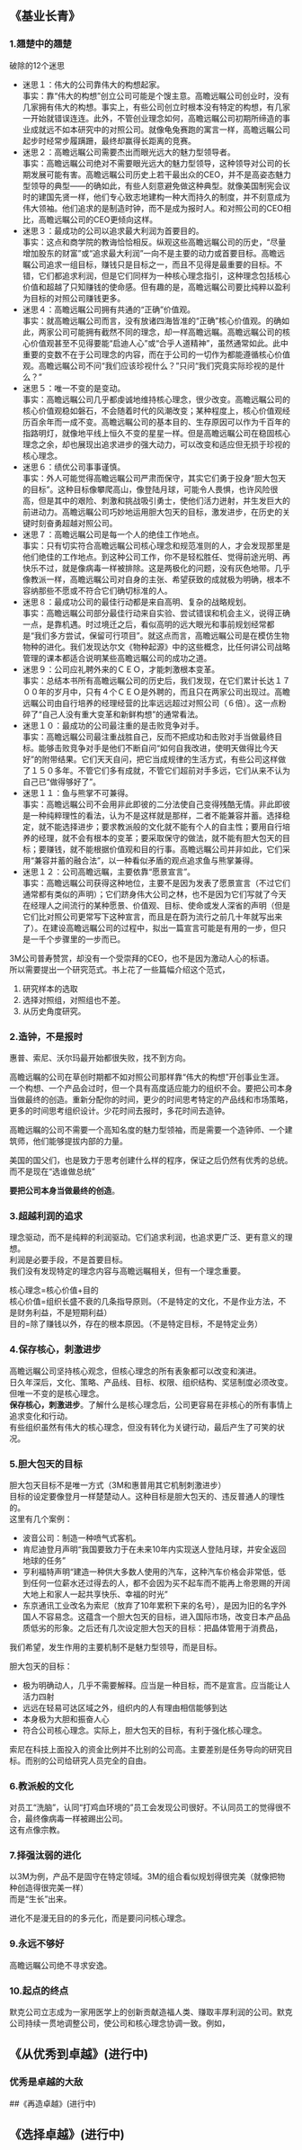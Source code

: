 
## 《基业长青》
### 1.翘楚中的翘楚
破除的12个迷思
- 迷思１：伟大的公司靠伟大的构想起家。  
事实：靠“伟大的构想”创立公司可能是个馊主意。高瞻远瞩公司创业时，没有几家拥有伟大的构想。事实上，有些公司创立时根本没有特定的构想，有几家一开始就错误连连。此外，不管创业理念如何，高瞻远瞩公司初期所缔造的事业成就远不如本研究中的对照公司。就像龟兔赛跑的寓言一样，高瞻远瞩公司起步时经常步履蹒跚，最终却赢得长距离的竞赛。  
- 迷思２：高瞻远瞩公司需要杰出而眼光远大的魅力型领导者。  
事实：高瞻远瞩公司绝对不需要眼光远大的魅力型领导，这种领导对公司的长期发展可能有害。高瞻远瞩公司历史上若干最出众的CEO，并不是高姿态魅力型领导的典型——的确如此，有些人刻意避免做这种典型。就像美国制宪会议时的建国先贤一样，他们专心致志地建构一种大而持久的制度，并不刻意成为伟大领袖。他们追求的是制造时钟，而不是成为报时人。和对照公司的CEO相比，高瞻远瞩公司的CEO更倾向这样。
- 迷思３：最成功的公司以追求最大利润为首要目的。  
事实：这点和商学院的教诲恰恰相反。纵观这些高瞻远瞩公司的历史，“尽量增加股东的财富”或“追求最大利润”一向不是主要的动力或首要目标。高瞻远瞩公司追求一组目标，赚钱只是目标之一，而且不见得是最重要的目标。不错，它们都追求利润，但是它们同样为一种核心理念指引，这种理念包括核心价值和超越了只知赚钱的使命感。但有趣的是，高瞻远瞩公司要比纯粹以盈利为目标的对照公司赚钱更多。
- 迷思４：高瞻远瞩公司拥有共通的“正确”价值观。  
事实：就高瞻远瞩公司而言，没有放诸四海皆准的“正确”核心价值观。的确如此，两家公司可能拥有截然不同的理念，却一样高瞻远瞩。高瞻远瞩公司的核心价值观甚至不见得要能“启迪人心”或“合乎人道精神”，虽然通常如此。此中重要的变数不在于公司理念的内容，而在于公司的一切作为都能遵循核心价值观。高瞻远瞩公司不问“我们应该珍视什么？”只问“我们究竟实际珍视的是什么？”
- 迷思５：唯一不变的是变动。  
事实：高瞻远瞩公司几乎都虔诚地维持核心理念，很少改变。高瞻远瞩公司的核心价值观稳如磐石，不会随着时代的风潮改变；某种程度上，核心价值观经历百余年而一成不变。高瞻远瞩公司的基本目的、生存原因可以作为千百年的指路明灯，就像地平线上恒久不变的星星一样。但是高瞻远瞩公司在稳固核心理念之余，却也展现出追求进步的强大动力，可以改变和适应但无损于珍视的核心理念。
- 迷思６：绩优公司事事谨慎。  
事实：外人可能觉得高瞻远瞩公司严肃而保守，其实它们勇于投身“胆大包天的目标”。这种目标像攀爬高山，像登陆月球，可能令人畏惧，也许风险很高，但是其中的艰险、刺激和挑战吸引勇士，使他们活力迸射，并生发巨大的前进动力。高瞻远瞩公司巧妙地运用胆大包天的目标，激发进步，在历史的关键时刻奋勇超越对照公司。
- 迷思７：高瞻远瞩公司是每一个人的绝佳工作地点。  
事实：只有切实符合高瞻远瞩公司核心理念和规范准则的人，才会发现那里是他们绝佳的工作地点。到这种公司工作，你不是轻松胜任、觉得前途光明、再快乐不过，就是像病毒一样被排除。这是两极化的问题，没有灰色地带。几乎像教派一样，高瞻远瞩公司对自身的主张、希望获致的成就极为明确，根本不容纳那些不愿或不符合它们确切标准的人。
- 迷思８：最成功公司的最佳行动都是来自高明、复杂的战略规划。  
事实：高瞻远瞩公司部分最佳行动来自实验、尝试错误和机会主义，说得正确一点，是靠机遇。时过境迁之后，看似高明的远大眼光和事前规划经常都是“我们多方尝试，保留可行项目”。就这点而言，高瞻远瞩公司是在模仿生物物种的进化。我们发现达尔文《物种起源》中的这些概念，比任何讲公司战略管理的课本都适合说明某些高瞻远瞩公司的成功之道。  
- 迷思９：公司应礼聘外来的ＣＥＯ，才能刺激根本变革。  
事实：总结本书所有高瞻远瞩公司的历史后，我们发现，在它们累计长达１７００年的岁月中，只有４个ＣＥＯ是外聘的，而且只在两家公司出现过。高瞻远瞩公司由自行培养的经理经营的比率远远超过对照公司（６倍）。这一点粉碎了“自己人没有重大变革和新鲜构想”的通常看法。
- 迷思１０：最成功的公司最注重的是击败竞争对手。  
事实：高瞻远瞩公司最注重战胜自己，反而不把成功和击败对手当做最终目标。能够击败竞争对手是他们不断自问“如何自我改进，使明天做得比今天好”的附带结果。它们天天自问，把它当成规律的生活方式，有些公司这样做了１５０多年。不管它们多有成就，不管它们超前对手多远，它们从来不认为自己已“做得够好了”。
- 迷思１１：鱼与熊掌不可兼得。  
事实：高瞻远瞩公司不会用非此即彼的二分法使自己变得残酷无情。非此即彼是一种纯粹理性的看法，认为不是这样就是那样，二者不能兼容并蓄。选择稳定，就不能选择进步；要求教派般的文化就不能有个人的自主性；要用自行培养的经理，就不会有根本的变革；要采取保守的做法，就不能有胆大包天的目标；要赚钱，就不能根据价值观和目的行事。高瞻远瞩公司并非如此，它们采用“兼容并蓄的融合法”，以一种看似矛盾的观点追求鱼与熊掌兼得。
- 迷思１２：公司高瞻远瞩，主要依靠“愿景宣言”。  
事实：高瞻远瞩公司获得这种地位，主要不是因为发表了愿景宣言（不过它们通常都有类似的声明）；它们跻身伟大公司之林，也不是因为它们写就了今天在经理人之间流行的某种愿景、价值观、目标、使命或发人深省的声明（但是它们比对照公司更常写下这种宣言，而且是在蔚为流行之前几十年就写出来了）。在建设高瞻远瞩公司的过程中，拟出一篇宣言可能是有用的一步，但只是一千个步骤里的一步而已。　


3M公司普寿赞赏，却没有一个受崇拜的CEO，也不是因为激动人心的标语。  
所以需要提出一个研究范式。书上花了一些篇幅介绍这个范式，
1. 研究样本的选取
2. 选择对照组，对照组也不差。
3. 从历史角度研究。


### 2.造钟，不是报时

惠普、索尼、沃尔玛最开始都很失败，找不到方向。  

高瞻远瞩的公司在草创时期都不如对照公司那样靠“伟大的构想”开创事业生涯。  
一个构想、一个产品会过时，但一个具有高度适应能力的组织不会。要把公司本身当做最终的创造。重新分配你的时间，更少的时间思考特定的产品线和市场策略，更多的时间思考组织设计。少花时间去报时，多花时间去造钟。  

高瞻远瞩的公司不需要一个高知名度的魅力型领袖，而是需要一个造钟师、一个建筑师，他们能够提拔内部的力量。  

美国的国父们，也是致力于思考创建什么样的程序，保证之后仍然有优秀的总统。而不是现在“选谁做总统”  

**要把公司本身当做最终的创造**。  
### 3.超越利润的追求

理念驱动，而不是纯粹的利润驱动。它们追求利润，也追求更广泛、更有意义的理想。  
利润是必要手段，不是首要目标。  
我们没有发现特定的理念内容与高瞻远瞩相关，但有一个理念重要。  

核心理念=核心价值+目的  
核心价值=组织长盛不衰的几条指导原则。（不是特定的文化，不是作业方法，不是财务利益，不是短期利益）  
目的=除了赚钱以外，存在的根本原因。（不是特定目标，不是特定业务）  


### 4.保存核心，刺激进步

高瞻远瞩公司坚持核心观念，但核心理念的所有表象都可以改变和演进。  
日久年深后，文化、策略、产品线、目标、权限、组织结构、奖惩制度必须改变。但唯一不变的是核心理念。  
**保存核心，刺激进步**。了解什么是核心理念后，公司更容易在非核心的所有事情上追求变化和行动。  
有些组织虽然有伟大的核心理念，但没有转化为关键行动，最后产生了可笑的状况。  

### 5.胆大包天的目标
胆大包天目标不是唯一方式（3M和惠普用其它机制刺激进步）  
目标的设定要像登月一样楚楚动人。这种目标是胆大包天的、违反普通人的理性的。  
这里有几个案例：
- 波音公司：制造一种喷气式客机。
- 肯尼迪登月声明“我国要致力于在未来10年内实现送人登陆月球，并安全返回地球的任务”
- 亨利福特声明“建造一种供大多数人使用的汽车，这种汽车价格会非常低，低到任何一位薪水还过得去的人，都不会因为买不起车而不能再上帝恩赐的开阔大地上和家人一起共享快乐、幸福的时光”
- 东京通讯工业改名为索尼（放弃了10年累积下来的名号），是因为旧的名字外国人不容易念。这蕴含一个胆大包天的目标，进入国际市场，改变日本产品品质低劣的形象。之后还有几次设定胆大包天的目标：把晶体管用于消费品，

我们希望，发生作用的主要机制不是魅力型领导，而是目标。  


胆大包天的目标：
- 极为明确动人，几乎不需要解释。应当是一种目标，而不是宣言。应当能让人活力四射
- 远远在轻易可达区域之外，组织内的人有理由相信能够到达
- 本身极为大胆和振奋人心
- 符合公司核心理念。实际上，胆大包天的目标，有利于强化核心理念。

索尼在科技上面投入的资金比例并不比别的公司高。主要差别是任务导向的研究目标。而别的公司给研究人员完全的自由。  


### 6.教派般的文化
对员工“洗脑”，认同“打鸡血环境的”员工会发现公司很好。不认同员工的觉得很不合，最终像病毒一样被踢出公司。  
这有点像宗教。

### 7.择强汰弱的进化
以3M为例，产品不是固守在特定领域。3M的组合看似规划得很完美（就像把物种创造得很完美一样）  
而是“生长”出来。  

进化不是漫无目的的多元化，而是要问问核心理念。

### 9.永远不够好

高瞻远瞩公司绝不寻求安逸。  



### 10.起点的终点

默克公司立志成为一家用医学上的创新贡献造福人类、赚取丰厚利润的公司。默克公司持续一贯地调整公司，使公司和核心理念协调一致。例如，




## 《从优秀到卓越》(进行中)
### 优秀是卓越的大敌



##《再造卓越》(进行中)
## 《选择卓越》(进行中)
